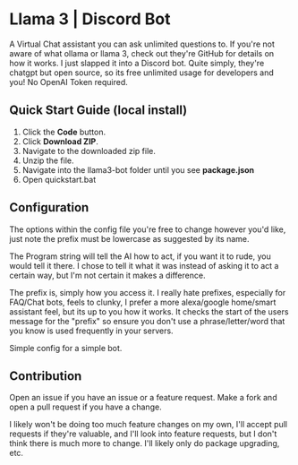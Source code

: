 # Llama 3 | Discord Bot
A Virtual Chat assistant you can ask unlimited questions to.
If you're not aware of what ollama or llama 3, check out they're GitHub for details on how it works. I just slapped it into a Discord bot. Quite simply, they're chatgpt but open source, so its free unlimited usage for developers and you! No OpenAI Token required.

## Quick Start Guide (local install)

1. Click the **Code** button.
2. Click **Download ZIP**.
3. Navigate to the downloaded zip file.
4. Unzip the file.
5. Navigate into the llama3-bot folder until you see **package.json**
6. Open quickstart.bat

## Configuration
The options within the config file you're free to change however you'd like, just note the prefix must be lowercase as suggested by its name.

The Program string will tell the AI how to act, if you want it to rude, you would tell it there. I chose to tell it what it was instead of asking it to act a certain way, but I'm not certain it makes a difference.

The prefix is, simply how you access it. I really hate prefixes, especially for FAQ/Chat bots, feels to clunky, I prefer a more alexa/google home/smart assistant feel, but its up to you how it works. It checks the start of the users message for the "prefix" so ensure you don't use a phrase/letter/word that you know is used frequently in your servers.

Simple config for a simple bot.

## Contribution
Open an issue if you have an issue or a feature request. Make a fork and open a pull request if you have a change.

I likely won't be doing too much feature changes on my own, I'll accept pull requests if they're valuable, and I'll look into feature requests, but I don't think there is much more to change. I'll likely only do package upgrading, etc.

